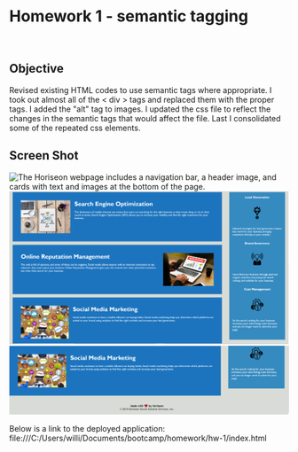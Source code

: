 # Homework 1 - semantic tagging

<br>

## Objective

Revised existing HTML codes to use semantic tags where appropriate.  I took out almost all of the < div > tags and replaced them with the proper tags. I added the "alt" tag to images. I updated the css file to reflect the changes in the semantic tags that would affect the file. Last I consolidated some of the repeated css elements.

## Screen Shot

![The Horiseon webpage includes a navigation bar, a header image, and cards with text and images at the bottom of the page.](./assets/images/hw1-screenshot1.png)
![The Horiseon webpage includes a navigation bar, a header image, and cards with text and images at the bottom of the page.](./assets/images/hw1-screenshot2.png)
![The Horiseon webpage includes a navigation bar, a header image, and cards with text and images at the bottom of the page.](./assets/images/hw1-screenshot3.png)



 <!-- You should have a brief description of your application/repo/work as well as a link to your deployed application and a screenshot. -->




Below is a link to the deployed application:
<br>
file:///C:/Users/willi/Documents/bootcamp/homework/hw-1/index.html